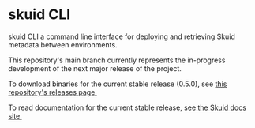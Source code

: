 # skuid CLI

skuid CLI a command line interface for deploying and retrieving Skuid metadata between environments.

This repository's main branch currently represents the in-progress development of the next major release of the project.

To download binaries for the current stable release (0.5.0), see [this repository's releases page.](https://github.com/skuid/skuid-cli/releases)

To read documentation for the current stable release, [see the Skuid docs site.](https://docs.skuid.com/nlx/v2/en/skuid/cli/) 
